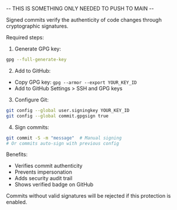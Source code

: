 -- THIS IS SOMETHING ONLY NEEDED TO PUSH TO MAIN -- 

Signed commits verify the authenticity of code changes through cryptographic signatures. 

Required steps:
1. Generate GPG key:
```bash
gpg --full-generate-key
```

2. Add to GitHub:
- Copy GPG key: `gpg --armor --export YOUR_KEY_ID`
- Add to GitHub Settings > SSH and GPG keys

3. Configure Git:
```bash
git config --global user.signingkey YOUR_KEY_ID
git config --global commit.gpgsign true
```

4. Sign commits:
```bash
git commit -S -m "message"  # Manual signing
# Or commits auto-sign with previous config
```

Benefits:
- Verifies commit authenticity
- Prevents impersonation
- Adds security audit trail
- Shows verified badge on GitHub

Commits without valid signatures will be rejected if this protection is enabled.

